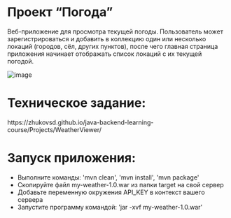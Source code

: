 <h1>Проект “Погода”</h1>

Веб-приложение для просмотра текущей погоды. 
Пользователь может зарегистрироваться и добавить в коллекцию один или несколько локаций (городов, сёл, других пунктов), 
после чего главная страница приложения начинает отображать список локаций с их текущей погодой.

![image](https://github.com/KostaPo/my-weather/assets/52184589/3549faed-10f5-421c-8029-c6d4c8f0d0e2)


<h1>Техническое задание:</h1>
https://zhukovsd.github.io/java-backend-learning-course/Projects/WeatherViewer/

<h1>Запуск приложения:</h1>
<ul>
 <li>Выполните команды: 'mvn clean', 'mvn install', 'mvn package'</li>
 <li>Скопируйте файл my-weather-1.0.war из папки target на свой сервер</li>
 <li>Добавьте переменную окружения API_KEY в контекст вашего сервера</li>
 <li>Запустите программу командой: 'jar -xvf my-weather-1.0.war'</li>
</ul>
